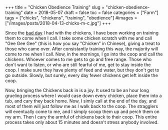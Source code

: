 +++
title = "Chicken Obedience Training"
slug = "chicken-obedience-training"
date = 2018-05-07
draft = false
toc = false
categories = ["Farm"]
tags = ["chicks", "chickens", "training", "obedience"]
#images = ["/images/posts/2018-04-13-chicks-m-c.jpg"]
+++

Since the [bad day](/posts/chickens-bad-day) I had with the chickens, I have been working on training them to come when I call. I take some chicken scratch with me and call "Gee Gee Gee" (this is how you say "Chicken" in Chinese), giving a treat to those who came over. After consistantly training this way, the majority will come to me when I call. Now, in the mornings, I go into the coop and call the chickens. Whoever comes to me gets to go and free range. Those who don't want to listen, or who are still fearful of me, get to stay inside the coop. I make sure they have plenty of feed and water, but they don't get to go outside. Slowly, but surely, every day fewer chickens get left inside the coop.

Now, bringing the Chickens back in is a joy. It used to be an hour long grueling process where I would case down every chicken, place them into a tub, and cary they back home. Now, I simly call at the end of the day, and most of them will just follow me as I walk back to the coop. The stragglers will eventually come to me, and I simply scoop them up and perch them on my arm. Then I cary the armful of chickens back to their coop. This entire process takes only about 15 minutes and doesn't stress anybody involved.

